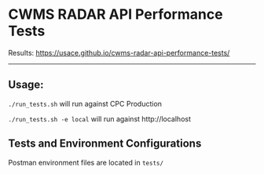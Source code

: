 # CWMS RADAR API Performance Tests

Results: https://usace.github.io/cwms-radar-api-performance-tests/

---

## Usage:

`./run_tests.sh` will run against CPC Production

`./run_tests.sh -e local` will run against http://localhost

## Tests and Environment Configurations

Postman environment files are located in `tests/`
